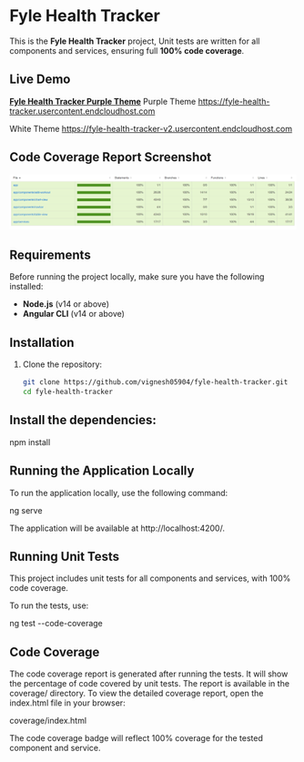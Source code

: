 # Fyle Health Tracker

This is the **Fyle Health Tracker** project, Unit tests are written for all components and services, ensuring full **100% code coverage**.

## Live Demo

[**Fyle Health Tracker Purple Theme**](https://fyle-health-tracker.usercontent.endcloudhost.com/)
Purple Theme
https://fyle-health-tracker.usercontent.endcloudhost.com

White Theme
https://fyle-health-tracker-v2.usercontent.endcloudhost.com

## Code Coverage Report Screenshot

![Health Tracker Unit Coverage Screenshot](src/assets/screenshots/coverage-report.png)

## Requirements

Before running the project locally, make sure you have the following installed:

- **Node.js** (v14 or above)
- **Angular CLI** (v14 or above)

## Installation

1. Clone the repository:

   ```bash
   git clone https://github.com/vignesh05904/fyle-health-tracker.git
   cd fyle-health-tracker

## Install the dependencies:

npm install


## Running the Application Locally
To run the application locally, use the following command:

ng serve

The application will be available at http://localhost:4200/.

## Running Unit Tests
This project includes unit tests for all components and services, with 100% code coverage.

To run the tests, use:

ng test --code-coverage

## Code Coverage
The code coverage report is generated after running the tests. It will show the percentage of code covered by unit tests. The report is available in the coverage/ directory. To view the detailed coverage report, open the index.html file in your browser:

coverage/index.html

The code coverage badge will reflect 100% coverage for the tested component and service.

